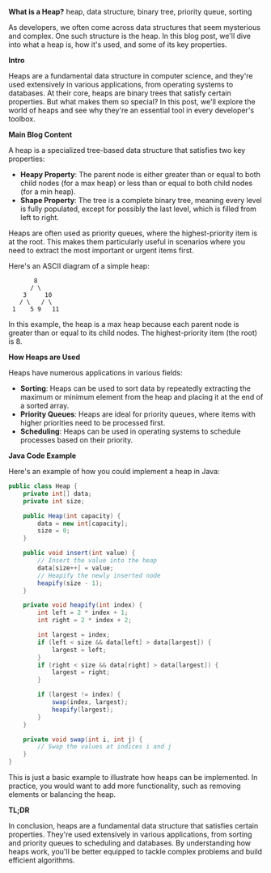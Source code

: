 **What is a Heap?**
heap, data structure, binary tree, priority queue, sorting

As developers, we often come across data structures that seem mysterious and complex. One such structure is the heap. In this blog post, we'll dive into what a heap is, how it's used, and some of its key properties.

**Intro**

Heaps are a fundamental data structure in computer science, and they're used extensively in various applications, from operating systems to databases. At their core, heaps are binary trees that satisfy certain properties. But what makes them so special? In this post, we'll explore the world of heaps and see why they're an essential tool in every developer's toolbox.

**Main Blog Content**

A heap is a specialized tree-based data structure that satisfies two key properties:

* **Heapy Property**: The parent node is either greater than or equal to both child nodes (for a max heap) or less than or equal to both child nodes (for a min heap).
* **Shape Property**: The tree is a complete binary tree, meaning every level is fully populated, except for possibly the last level, which is filled from left to right.

Heaps are often used as priority queues, where the highest-priority item is at the root. This makes them particularly useful in scenarios where you need to extract the most important or urgent items first.

Here's an ASCII diagram of a simple heap:
```
       8
      / \
    3     10
   / \   / \
 1    5 9   11
```

In this example, the heap is a max heap because each parent node is greater than or equal to its child nodes. The highest-priority item (the root) is 8.

**How Heaps are Used**

Heaps have numerous applications in various fields:

* **Sorting**: Heaps can be used to sort data by repeatedly extracting the maximum or minimum element from the heap and placing it at the end of a sorted array.
* **Priority Queues**: Heaps are ideal for priority queues, where items with higher priorities need to be processed first.
* **Scheduling**: Heaps can be used in operating systems to schedule processes based on their priority.

**Java Code Example**

Here's an example of how you could implement a heap in Java:
```java
public class Heap {
    private int[] data;
    private int size;

    public Heap(int capacity) {
        data = new int[capacity];
        size = 0;
    }

    public void insert(int value) {
        // Insert the value into the heap
        data[size++] = value;
        // Heapify the newly inserted node
        heapify(size - 1);
    }

    private void heapify(int index) {
        int left = 2 * index + 1;
        int right = 2 * index + 2;

        int largest = index;
        if (left < size && data[left] > data[largest]) {
            largest = left;
        }
        if (right < size && data[right] > data[largest]) {
            largest = right;
        }

        if (largest != index) {
            swap(index, largest);
            heapify(largest);
        }
    }

    private void swap(int i, int j) {
        // Swap the values at indices i and j
    }
}
```

This is just a basic example to illustrate how heaps can be implemented. In practice, you would want to add more functionality, such as removing elements or balancing the heap.

**TL;DR**

In conclusion, heaps are a fundamental data structure that satisfies certain properties. They're used extensively in various applications, from sorting and priority queues to scheduling and databases. By understanding how heaps work, you'll be better equipped to tackle complex problems and build efficient algorithms.